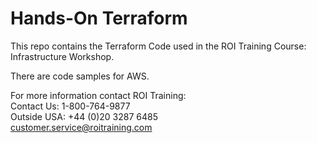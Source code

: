 # Hands-On Terraform

This repo contains the Terraform Code used in the ROI Training Course: Infrastructure Workshop. 

There are code samples for AWS.

For more information contact ROI Training:  
Contact Us: 1-800-764-9877  
Outside USA: +44 (0)20 3287 6485   
customer.service@roitraining.com  
